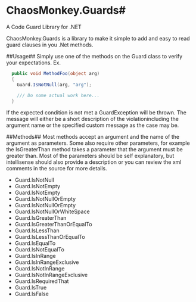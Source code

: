 # ChaosMonkey.Guards#
A Code Guard Library for .NET

ChaosMonkey.Guards is a library to make it simple to add and easy to read guard clauses in you .Net methods.

##Usage##
Simply use one of the methods on the Guard class to verify your expectations.
Ex.
```csharp
  public void MethodFoo(object arg)
  {
    Guard.IsNotNull(arg, "arg");
    
    /// Do some actual work here...  
  }
```

If the expected condition is not met a GuardException will be thrown.  The message will either be a short description of the violationincluding the argument name or the specified custom message as the case may be.  

##Methods##
Most methods accept an argument and the name of the argument as parameters.  Some also require other parameters, for example the IsGreaterThan method takes a parameter that the argument must be greater than.  Most of the parameters should be self explanatory, but intellisense should also provide a description or you can review the xml comments in the source for more details.

* Guard.IsNotNull 
* Guard.IsNotEmpty 
* Guard.IsNotEmpty 
* Guard.IsNotNullOrEmpty 
* Guard.IsNotNullOrEmpty 
* Guard.IsNotNullOrWhiteSpace 
* Guard.IsGreaterThan 
* Guard.IsGreaterThanOrEqualTo 
* Guard.IsLessThan 
* Guard.IsLessThanOrEqualTo 
* Guard.IsEqualTo 
* Guard.IsNotEqualTo 
* Guard.IsInRange 
* Guard.IsInRangeExclusive 
* Guard.IsNotInRange 
* Guard.IsNotInRangeExclusive 
* Guard.IsRequiredThat 
* Guard.IsTrue 
* Guard.IsFalse 

